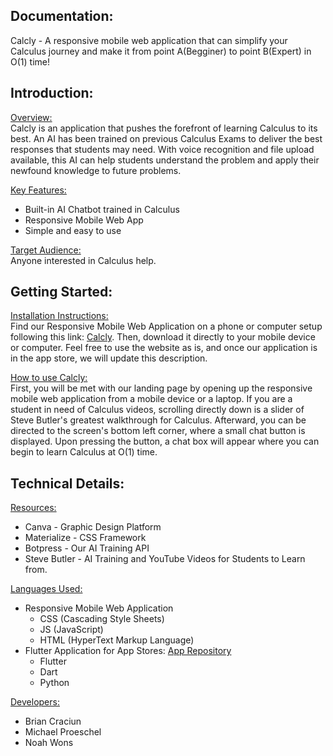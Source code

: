 Documentation:
------------------------------------------
Calcly  -  A responsive mobile web application that can simplify your Calculus journey and make it from point A(Begginer) to point B(Expert) in O(1) time!

Introduction: 
------------------------------------------

<ins>Overview:</ins>    
Calcly is an application that pushes the forefront of learning Calculus to its best. An AI has been trained on previous Calculus Exams to deliver the best responses that students may need. With voice recognition and file upload available, this AI can help students understand the problem and apply their newfound knowledge to future problems.

<ins>Key Features: </ins>   
- Built-in AI Chatbot trained in Calculus   
- Responsive Mobile Web App   
- Simple and easy to use   

<ins>Target Audience:</ins>   
Anyone interested in Calculus help.

Getting Started:
------------------------------------------
<ins>Installation Instructions:</ins>    
Find our Responsive Mobile Web Application on a phone or computer setup following this link: [Calcly](https://brianccwork.github.io/Calcly/). Then, download it directly to your mobile device or computer. Feel free to use the website as is, and once our application is in the app store, we will update this description.

<ins>How to use Calcly:</ins>   
First, you will be met with our landing page by opening up the responsive mobile web application from a mobile device or a laptop. If you are a student in need of Calculus videos, scrolling directly down is a slider of Steve Butler's greatest walkthrough for Calculus. Afterward, you can be directed to the screen's bottom left corner, where a small chat button is displayed. Upon pressing the button, a chat box will appear where you can begin to learn Calculus at O(1) time.



Technical Details:
------------------------------------------
<ins>Resources:</ins>   
- Canva - Graphic Design Platform   
- Materialize - CSS Framework    
- Botpress - Our AI Training API    
- Steve Butler - AI Training and YouTube Videos for Students to Learn from.    

<ins>Languages Used:</ins>   
- Responsive Mobile Web Application    
  - CSS (Cascading Style Sheets)     
  - JS (JavaScript)    
  - HTML (HyperText Markup Language)    
- Flutter Application for App Stores: [App Repository](https://github.com/noahwons/Calcly)    
  - Flutter    
  - Dart    
  - Python    

<ins>Developers:</ins>   
- Brian Craciun    
- Michael Proeschel    
- Noah Wons






